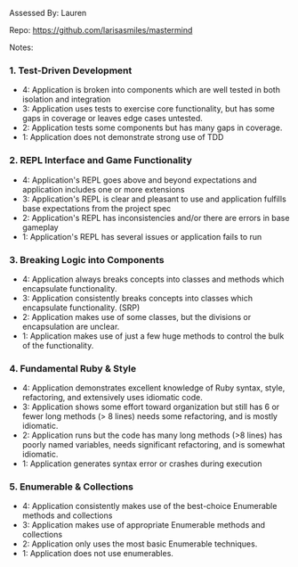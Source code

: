 Assessed By: Lauren

Repo: https://github.com/larisasmiles/mastermind

Notes:


### 1. Test-Driven Development

* 4: Application is broken into components which are well tested in both isolation and integration
* 3: Application uses tests to exercise core functionality, but has some gaps in coverage or leaves edge cases untested.
* 2: Application tests some components but has many gaps in coverage.
* 1: Application does not demonstrate strong use of TDD

### 2. REPL Interface and Game Functionality

* 4: Application's REPL goes above and beyond expectations and application includes one or more extensions
* 3: Application's REPL is clear and pleasant to use and application fulfills base expectations from the project spec
* 2: Application's REPL has inconsistencies and/or there are errors in base gameplay
* 1: Application's REPL has several issues or application fails to run

### 3. Breaking Logic into Components

* 4: Application always breaks concepts into classes and methods which encapsulate functionality.
* 3: Application consistently breaks concepts into classes which encapsulate functionality. (SRP)
* 2: Application makes use of some classes, but the divisions or encapsulation are unclear.
* 1: Application makes use of just a few huge methods to control the bulk of the functionality.

### 4. Fundamental Ruby & Style

* 4:  Application demonstrates excellent knowledge of Ruby syntax, style, refactoring, and extensively uses idiomatic code.
* 3:  Application shows some effort toward organization but still has 6 or fewer long methods (> 8 lines)  needs some refactoring, and is mostly idiomatic.
* 2:  Application runs but the code has many long methods (>8 lines) has poorly named variables, needs significant refactoring, and is somewhat idiomatic.
* 1:  Application generates syntax error or crashes during execution

### 5. Enumerable & Collections

* 4: Application consistently makes use of the best-choice Enumerable methods and collections
* 3: Application makes use of appropriate Enumerable methods and collections
* 2: Application only uses the most basic Enumerable techniques.
* 1: Application does not use enumerables.
